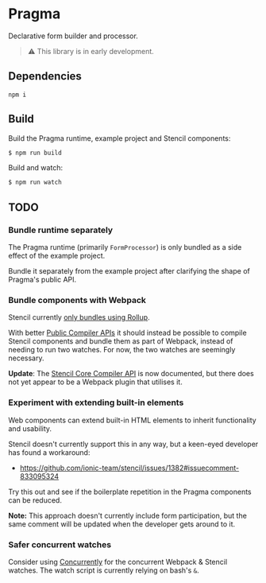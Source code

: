 # Pragma

Declarative form builder and processor.

> :warning: This library is in early development.

## Dependencies

```
npm i
```

## Build

Build the Pragma runtime, example project and Stencil components:

```bash
$ npm run build
```

Build and watch:

```bash
$ npm run watch
```

## TODO

### Bundle runtime separately

The Pragma runtime (primarily `FormProcessor`) is only bundled as a side effect of the example project.

Bundle it separately from the example project after clarifying the shape of Pragma's public API.

### Bundle components with Webpack

Stencil currently [only bundles using Rollup](https://stenciljs.com/docs/module-bundling).

With better [Public Compiler APIs](https://stenciljs.com/blog/stencil-roadmap-fall-2019#public-compiler-apis) it should
instead be possible to compile Stencil components and bundle them as part of Webpack, instead of needing to run two
watches. For now, the two watches are seemingly necessary.

**Update**: The [Stencil Core Compiler API](https://stenciljs.com/docs/compiler-api) is now documented, but there does
not yet appear to be a Webpack plugin that utilises it.

### Experiment with extending built-in elements

Web components can extend built-in HTML elements to inherit functionality and usability.

Stencil doesn't currently support this in any way, but a keen-eyed developer has found a workaround:
- https://github.com/ionic-team/stencil/issues/1382#issuecomment-833095324

Try this out and see if the boilerplate repetition in the Pragma components can be reduced.

**Note:** This approach doesn't currently include form participation, but the same comment will be updated when the
developer gets around to it.

### Safer concurrent watches

Consider using [Concurrently](https://github.com/kimmobrunfeldt/concurrently) for the concurrent Webpack & Stencil
watches. The watch script is currently relying on bash's `&`.
